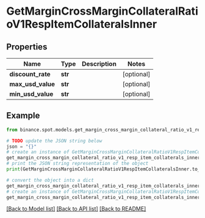 # GetMarginCrossMarginCollateralRatioV1RespItemCollateralsInner


## Properties

Name | Type | Description | Notes
------------ | ------------- | ------------- | -------------
**discount_rate** | **str** |  | [optional] 
**max_usd_value** | **str** |  | [optional] 
**min_usd_value** | **str** |  | [optional] 

## Example

```python
from binance.spot.models.get_margin_cross_margin_collateral_ratio_v1_resp_item_collaterals_inner import GetMarginCrossMarginCollateralRatioV1RespItemCollateralsInner

# TODO update the JSON string below
json = "{}"
# create an instance of GetMarginCrossMarginCollateralRatioV1RespItemCollateralsInner from a JSON string
get_margin_cross_margin_collateral_ratio_v1_resp_item_collaterals_inner_instance = GetMarginCrossMarginCollateralRatioV1RespItemCollateralsInner.from_json(json)
# print the JSON string representation of the object
print(GetMarginCrossMarginCollateralRatioV1RespItemCollateralsInner.to_json())

# convert the object into a dict
get_margin_cross_margin_collateral_ratio_v1_resp_item_collaterals_inner_dict = get_margin_cross_margin_collateral_ratio_v1_resp_item_collaterals_inner_instance.to_dict()
# create an instance of GetMarginCrossMarginCollateralRatioV1RespItemCollateralsInner from a dict
get_margin_cross_margin_collateral_ratio_v1_resp_item_collaterals_inner_from_dict = GetMarginCrossMarginCollateralRatioV1RespItemCollateralsInner.from_dict(get_margin_cross_margin_collateral_ratio_v1_resp_item_collaterals_inner_dict)
```
[[Back to Model list]](../README.md#documentation-for-models) [[Back to API list]](../README.md#documentation-for-api-endpoints) [[Back to README]](../README.md)


